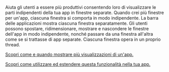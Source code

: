 ﻿Aiuta gli utenti a essere più produttivi consentendo loro di visualizzare le parti indipendenti della tua app in finestre separate. Quando crei più finestre per un'app, ciascuna finestra si comporta in modo indipendente. La barra delle applicazioni mostra ciascuna finestra separatamente. Gli utenti possono spostare, ridimensionare, mostrare e nascondere le finestre dell'app in modo indipendente, nonché passare da una finestra all'altra come se si trattasse di app separate. Ciascuna finestra opera in un proprio thread.

[Scopri come e quando mostrare più visualizzazioni di un'app.](https://docs.microsoft.com/windows/uwp/design/layout/show-multiple-views)

[Scopri come utilizzare ed estendere questa funzionalità nella tua app.](https://github.com/microsoft/TemplateStudio/blob/main/docs/UWP/features/multiple-views.md)
